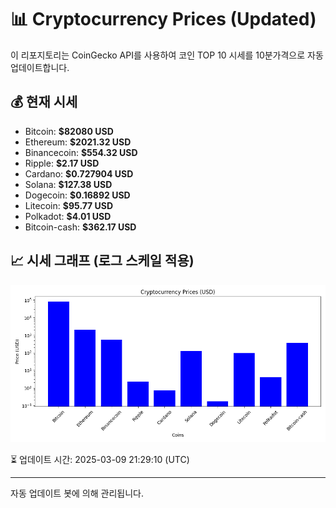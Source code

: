 
# 📊 Cryptocurrency Prices (Updated)

이 리포지토리는 CoinGecko API를 사용하여 코인 TOP 10 시세를 10분가격으로 자동 업데이트합니다.

## 💰 현재 시세
- Bitcoin: **$82080 USD**
- Ethereum: **$2021.32 USD**
- Binancecoin: **$554.32 USD**
- Ripple: **$2.17 USD**
- Cardano: **$0.727904 USD**
- Solana: **$127.38 USD**
- Dogecoin: **$0.16892 USD**
- Litecoin: **$95.77 USD**
- Polkadot: **$4.01 USD**
- Bitcoin-cash: **$362.17 USD**

## 📈 시세 그래프 (로그 스케일 적용)
![Crypto Prices](crypto_prices.png)

⏳ 업데이트 시간: 2025-03-09 21:29:10 (UTC)

---
자동 업데이트 봇에 의해 관리됩니다.
